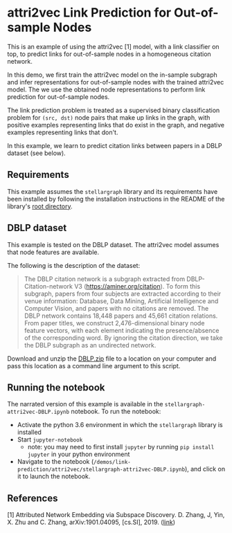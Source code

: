 # attri2vec Link Prediction for Out-of-sample Nodes

This is an example of using the attri2vec [1] model, with a link classifier on top,
to predict links for out-of-sample nodes in a homogeneous citation network.

In this demo, we first train the attri2vec model on the in-sample subgraph and infer
representations for out-of-sample nodes with the trained attri2vec model. The we use the
obtained node representations to perform link prediction for out-of-sample nodes.

The link prediction problem is treated as a supervised binary classification problem for
`(src, dst)` node pairs that make up links in the graph, with positive examples
representing links that do exist in the graph, and negative examples representing
links that don't.

In this example, we learn to predict citation links between papers in a DBLP dataset (see below).

## Requirements
This example assumes the `stellargraph` library and its requirements have been
installed by following the installation instructions in the README
of the library's [root directory](https://github.com/stellargraph/stellargraph).

## DBLP dataset

This example is tested on the DBLP dataset. The attri2vec model assumes that node
features are available.

The following is the description of the dataset:
> The DBLP citation network is a subgraph extracted from DBLP-Citation-network V3 (https://aminer.org/citation).
> To form this subgraph, papers from four subjects are extracted according to their venue information:
> Database, Data Mining, Artificial Intelligence and Computer Vision, and papers with no citations are removed.
> The DBLP network contains 18,448 papers and 45,661 citation relations. From paper titles, we construct
> 2,476-dimensional binary node feature vectors, with each element indicating the presence/absence of the corresponding word.
> By ignoring the citation direction, we take the DBLP subgraph as an undirected network.

Download and unzip the [DBLP.zip](https://www.kaggle.com/daozhang/dblp-subgraph) file to a location on your computer
and pass this location as a command line argument to this script.

## Running the notebook
The narrated version of this example is available in the `stellargraph-attri2vec-DBLP.ipynb` notebook.
To run the notebook:
 - Activate the python 3.6 environment in which the
`stellargraph` library is installed
 - Start `jupyter-notebook`
   - note: you may need to first install `jupyter` by running `pip install jupyter` in your python environment
 - Navigate to the notebook (`/demos/link-prediction/attri2vec/stellargraph-attri2vec-DBLP.ipynb`), and click on
 it to launch the notebook.

## References

[1] Attributed Network Embedding via Subspace Discovery. D. Zhang, J, Yin, X. Zhu and C. Zhang, arXiv:1901.04095,
[cs.SI], 2019. ([link](https://arxiv.org/abs/1901.04095))
